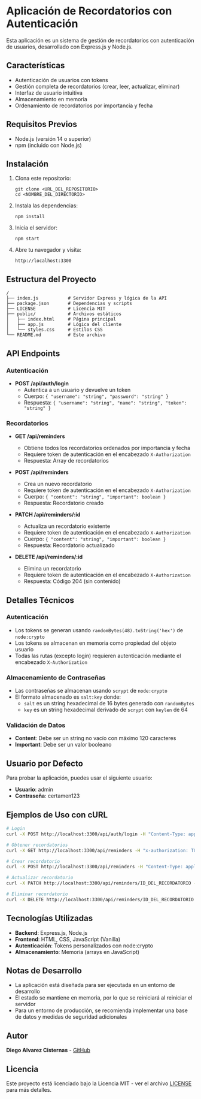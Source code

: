 # Aplicación de Recordatorios con Autenticación

Esta aplicación es un sistema de gestión de recordatorios con autenticación de usuarios, desarrollado con Express.js y Node.js.

## Características

- Autenticación de usuarios con tokens
- Gestión completa de recordatorios (crear, leer, actualizar, eliminar)
- Interfaz de usuario intuitiva
- Almacenamiento en memoria
- Ordenamiento de recordatorios por importancia y fecha

## Requisitos Previos

- Node.js (versión 14 o superior)
- npm (incluido con Node.js)

## Instalación

1. Clona este repositorio:
   ```
   git clone <URL_DEL_REPOSITORIO>
   cd <NOMBRE_DEL_DIRECTORIO>
   ```

2. Instala las dependencias:
   ```
   npm install
   ```

3. Inicia el servidor:
   ```
   npm start
   ```

4. Abre tu navegador y visita:
   ```
   http://localhost:3300
   ```

## Estructura del Proyecto

```
/
├── index.js           # Servidor Express y lógica de la API
├── package.json       # Dependencias y scripts
├── LICENSE            # Licencia MIT
├── public/            # Archivos estáticos
│   ├── index.html     # Página principal
│   ├── app.js         # Lógica del cliente
│   └── styles.css     # Estilos CSS
└── README.md          # Este archivo
```

## API Endpoints

### Autenticación

- **POST /api/auth/login**
  - Autentica a un usuario y devuelve un token
  - Cuerpo: `{ "username": "string", "password": "string" }`
  - Respuesta: `{ "username": "string", "name": "string", "token": "string" }`

### Recordatorios

- **GET /api/reminders**
  - Obtiene todos los recordatorios ordenados por importancia y fecha
  - Requiere token de autenticación en el encabezado `X-Authorization`
  - Respuesta: Array de recordatorios

- **POST /api/reminders**
  - Crea un nuevo recordatorio
  - Requiere token de autenticación en el encabezado `X-Authorization`
  - Cuerpo: `{ "content": "string", "important": boolean }`
  - Respuesta: Recordatorio creado

- **PATCH /api/reminders/:id**
  - Actualiza un recordatorio existente
  - Requiere token de autenticación en el encabezado `X-Authorization`
  - Cuerpo: `{ "content": "string", "important": boolean }`
  - Respuesta: Recordatorio actualizado

- **DELETE /api/reminders/:id**
  - Elimina un recordatorio
  - Requiere token de autenticación en el encabezado `X-Authorization`
  - Respuesta: Código 204 (sin contenido)

## Detalles Técnicos

### Autenticación

- Los tokens se generan usando `randomBytes(48).toString('hex')` de `node:crypto`
- Los tokens se almacenan en memoria como propiedad del objeto usuario
- Todas las rutas (excepto login) requieren autenticación mediante el encabezado `X-Authorization`

### Almacenamiento de Contraseñas

- Las contraseñas se almacenan usando `scrypt` de `node:crypto`
- El formato almacenado es `salt:key` donde:
  - `salt` es un string hexadecimal de 16 bytes generado con `randomBytes`
  - `key` es un string hexadecimal derivado de `scrypt` con `keylen` de 64

### Validación de Datos

- **Content**: Debe ser un string no vacío con máximo 120 caracteres
- **Important**: Debe ser un valor booleano

## Usuario por Defecto

Para probar la aplicación, puedes usar el siguiente usuario:

- **Usuario**: admin
- **Contraseña**: certamen123

## Ejemplos de Uso con cURL

```bash
# Login
curl -X POST http://localhost:3300/api/auth/login -H "Content-Type: application/json" -d "{\"username\": \"admin\", \"password\": \"certamen123\"}"

# Obtener recordatorios
curl -X GET http://localhost:3300/api/reminders -H "x-authorization: TU_TOKEN"

# Crear recordatorio
curl -X POST http://localhost:3300/api/reminders -H "Content-Type: application/json" -H "x-authorization: TU_TOKEN" -d "{\"content\": \"Recordatorio de prueba\", \"important\": true}"

# Actualizar recordatorio
curl -X PATCH http://localhost:3300/api/reminders/ID_DEL_RECORDATORIO -H "Content-Type: application/json" -H "x-authorization: TU_TOKEN" -d "{\"content\": \"Recordatorio actualizado\", \"important\": false}"

# Eliminar recordatorio
curl -X DELETE http://localhost:3300/api/reminders/ID_DEL_RECORDATORIO -H "x-authorization: TU_TOKEN"
```

## Tecnologías Utilizadas

- **Backend**: Express.js, Node.js
- **Frontend**: HTML, CSS, JavaScript (Vanilla)
- **Autenticación**: Tokens personalizados con node:crypto
- **Almacenamiento**: Memoria (arrays en JavaScript)

## Notas de Desarrollo

- La aplicación está diseñada para ser ejecutada en un entorno de desarrollo
- El estado se mantiene en memoria, por lo que se reiniciará al reiniciar el servidor
- Para un entorno de producción, se recomienda implementar una base de datos y medidas de seguridad adicionales

## Autor

**Diego Alvarez Cisternas** - [GitHub](https://github.com/diegoalvarezipvg/EV1)

## Licencia

Este proyecto está licenciado bajo la Licencia MIT - ver el archivo [LICENSE](LICENSE) para más detalles.
